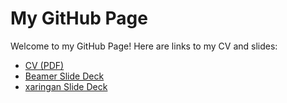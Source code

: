 # My GitHub Page

Welcome to my GitHub Page! Here are links to my CV and slides:

- [CV (PDF)](./resource/CV.pdf)
- [Beamer Slide Deck](https://username.github.io/your_beamer_slides.pdf)
- [xaringan Slide Deck](./resource/HW10.html)
